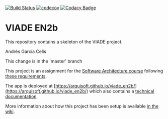 [![Build Status](https://travis-ci.org/Arquisoft/viade_en2b.svg?branch=master)](https://travis-ci.org/Arquisoft/viade_en2b)
[![codecov](https://codecov.io/gh/Arquisoft/viade_en2b/branch/master/graph/badge.svg)](https://codecov.io/gh/Arquisoft/viade_en2b)
[![Codacy Badge](https://api.codacy.com/project/badge/Grade/ef6c8a8c80ba43e89e91c977e994c4c5)](https://www.codacy.com/gh/Arquisoft/viade_en2b?utm_source=github.com&amp;utm_medium=referral&amp;utm_content=Arquisoft/viade_en2b&amp;utm_campaign=Badge_Grade)

# VIADE EN2b

This repository contains a skeleton of the VIADE project.

Andrés García Celis

This change is in the 'master' branch

This project is an assignment for the [Software Architecture course](https://arquisoft.github.io/) following [these requirements](https://labra.solid.community/public/SoftwareArchitecture/AssignmentDescription/).

The app is deployed at [https://arquisoft.github.io/viade_en2b/](https://arquisoft.github.io/viade_en2b/) which also contains a [technical documentation](https://arquisoft.github.io/viade_en2b/docs).

More information about how this project has been setup is available [in the wiki](https://github.com/Arquisoft/viade_en2b/wiki).
